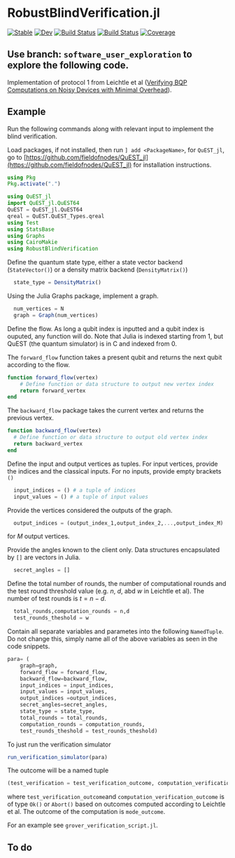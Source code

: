 # RobustBlindVerification.jl

[![Stable](https://img.shields.io/badge/docs-stable-blue.svg)](https://fieldofnodes.github.io/QuESTMbqcBqpVerification.jl/stable/)
[![Dev](https://img.shields.io/badge/docs-dev-blue.svg)](https://fieldofnodes.github.io/QuESTMbqcBqpVerification.jl/dev/)
[![Build Status](https://github.com/fieldofnodes/QuESTMbqcBqpVerification.jl/actions/workflows/CI.yml/badge.svg?branch=main)](https://github.com/fieldofnodes/QuESTMbqcBqpVerification.jl/actions/workflows/CI.yml?query=branch%3Amain)
[![Build Status](https://travis-ci.com/fieldofnodes/QuESTMbqcBqpVerification.jl.svg?branch=main)](https://travis-ci.com/fieldofnodes/QuESTMbqcBqpVerification.jl)
[![Coverage](https://codecov.io/gh/fieldofnodes/QuESTMbqcBqpVerification.jl/branch/main/graph/badge.svg)](https://codecov.io/gh/fieldofnodes/QuESTMbqcBqpVerification.jl)

## Use branch: `software_user_exploration` to explore the following code.


Implementation of protocol 1 from Leichtle et al ([Verifying BQP Computations on Noisy Devices with Minimal Overhead](https://journals.aps.org/prxquantum/abstract/10.1103/PRXQuantum.2.040302)).



## Example
Run the following commands along with relevant input to implement the blind verification.

Load packages, if not installed, then run `] add <PackageName>`, for `QuEST_jl`, go to [https://github.com/fieldofnodes/QuEST_jl](https://github.com/fieldofnodes/QuEST_jl) for installation instructions.
```julia
using Pkg
Pkg.activate(".")

using QuEST_jl
import QuEST_jl.QuEST64
QuEST = QuEST_jl.QuEST64
qreal = QuEST.QuEST_Types.qreal
using Test
using StatsBase
using Graphs
using CairoMakie
using RobustBlindVerification
```
Define the quantum state type, either a state vector backend (`StateVector()`) or a density matrix backend (`DensityMatrix()`)

```julia
  state_type = DensityMatrix()
```
Using the Julia Graphs package, implement a graph.

```julia
  num_vertices = N
  graph = Graph(num_vertices)
```

Define the flow. As long a qubit index is inputted and a qubit index is ouputed, any function will do. Note that Julia is indexed starting from $1$, but QuEST (the quantum simulator) is in C and indexed from $0$. 

The `forward_flow` function takes a present qubit and returns the next qubit according to the flow.
```julia
function forward_flow(vertex)
    # Define function or data structure to output new vertex index
    return forward_vertex
end
```
The `backward_flow` package takes the current vertex and returns the previous vertex.

```julia
function backward_flow(vertex)
  # Define function or data structure to output old vertex index
  return backward_vertex
end
```

Define the input and output vertices as tuples. For input vertices, provide the indices and the classical inputs. For no inputs, provide empty brackets `()`

```julia
  input_indices = () # a tuple of indices 
  input_values = () # a tuple of input values
```

Provide the vertices considered the outputs of the graph.

```julia
  output_indices = (output_index_1,output_index_2,...,output_index_M)
```

for $M$ output vertices.

Provide the angles known to the client only. Data structures encapsulated by `[]` are vectors in Julia.

```julia
  secret_angles = []
```

Define the total number of rounds, the number of computational rounds and the test round threshold value (e.g. $n$, $d$, abd $w$ in Leichtle et al). The number of test rounds is $t = n - d$.
```julia
  total_rounds,computation_rounds = n,d
  test_rounds_theshold = w
```

Contain all separate variables and parametes into the following `NamedTuple`. Do not change this, simply name all of the above variables as seen in the code snippets. 

```julia
para= (
    graph=graph,
    forward_flow = forward_flow,
    backward_flow=backward_flow,
    input_indices = input_indices,
    input_values = input_values,
    output_indices =output_indices,
    secret_angles=secret_angles,
    state_type = state_type,
    total_rounds = total_rounds,
    computation_rounds = computation_rounds,
    test_rounds_theshold = test_rounds_theshold)
```

To just run the verification simulator

```julia
run_verification_simulator(para)
```

The outcome will be a named tuple

```julia
(test_verification = test_verification_outcome, computation_verification = computation_verification_outcome, mode_outcome = mode_outcome)
```

where `test_verification_outcome`and `computation_verification_outcome` is of type `Ok()` or `Abort()` based on outcomes computed according to Leichtle et al. The outcome of the computation is `mode_outcome`.


For an example see `grover_verification_script.jl`.

## To do


